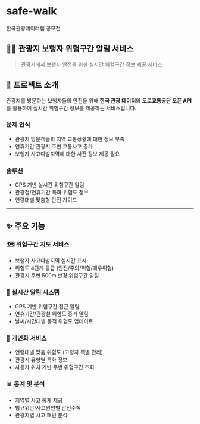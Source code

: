 # safe-walk

한국관광데이터랩 공모전

## 🚶‍♂️ 관광지 보행자 위험구간 알림 서비스

> 관광지에서 보행자 안전을 위한 실시간 위험구간 정보 제공 서비스

## 🎯 프로젝트 소개

관광지를 방문하는 보행자들의 안전을 위해 **한국 관광 데이터**와 **도로교통공단 오픈 API**를 활용하여 실시간 위험구간 정보를 제공하는 서비스입니다.

### 문제 인식

- 관광지 방문객들의 지역 교통상황에 대한 정보 부족
- 연휴기간 관광지 주변 교통사고 증가
- 보행자 사고다발지역에 대한 사전 정보 제공 필요

### 솔루션

- GPS 기반 실시간 위험구간 알림
- 관광철/연휴기간 특화 위험도 정보
- 연령대별 맞춤형 안전 가이드

---

## ✨ 주요 기능

### 🗺️ 위험구간 지도 서비스

- 보행자 사고다발지역 실시간 표시
- 위험도 4단계 등급 (안전/주의/위험/매우위험)
- 관광지 주변 500m 반경 위험구간 알림

### 📱 실시간 알림 시스템

- GPS 기반 위험구간 접근 알림
- 연휴기간/관광철 위험도 증가 알림
- 날씨/시간대별 동적 위험도 업데이트

### 👥 개인화 서비스

- 연령대별 맞춤 위험도 (고령자 특별 관리)
- 관광지 유형별 특화 정보
- 사용자 위치 기반 주변 위험구간 조회

### 📊 통계 및 분석

- 지역별 사고 통계 제공
- 법규위반/사고원인별 안전수칙
- 관광지별 사고 패턴 분석
